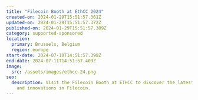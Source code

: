 ```yaml
---
title: "Filecoin Booth at EthCC 2024"
created-on: 2024-01-29T15:51:57.361Z
updated-on: 2024-01-29T15:51:57.372Z
published-on: 2024-01-29T15:51:57.389Z
category: supported-sponsored
location:
  primary: Brussels, Belgium
  region: europe
start-date: 2024-07-10T14:51:57.398Z
end-date: 2024-07-11T14:51:57.409Z
image:
  src: /assets/images/ethcc-24.png
seo:
  description: Visit the Filecoin Booth at ETHCC to discover the latest updates
    and innovations in Filecoin.
---
```

